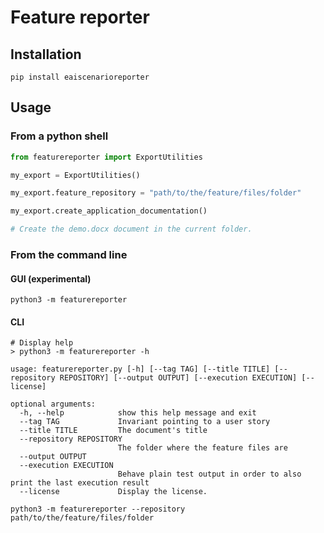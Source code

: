 # Feature reporter

## Installation 


```
pip install eaiscenarioreporter
```

## Usage

### From a python shell

```python
from featurereporter import ExportUtilities

my_export = ExportUtilities()

my_export.feature_repository = "path/to/the/feature/files/folder"

my_export.create_application_documentation()

# Create the demo.docx document in the current folder.
```

### From the command line

#### GUI (experimental)

```commandline
python3 -m featurereporter
```

#### CLI 

```
# Display help
> python3 -m featurereporter -h

usage: featurereporter.py [-h] [--tag TAG] [--title TITLE] [--repository REPOSITORY] [--output OUTPUT] [--execution EXECUTION] [--license]

optional arguments:
  -h, --help            show this help message and exit
  --tag TAG             Invariant pointing to a user story
  --title TITLE         The document's title
  --repository REPOSITORY
                        The folder where the feature files are
  --output OUTPUT
  --execution EXECUTION
                        Behave plain test output in order to also print the last execution result
  --license             Display the license.

```
 
```commandline
python3 -m featurereporter --repository path/to/the/feature/files/folder
```